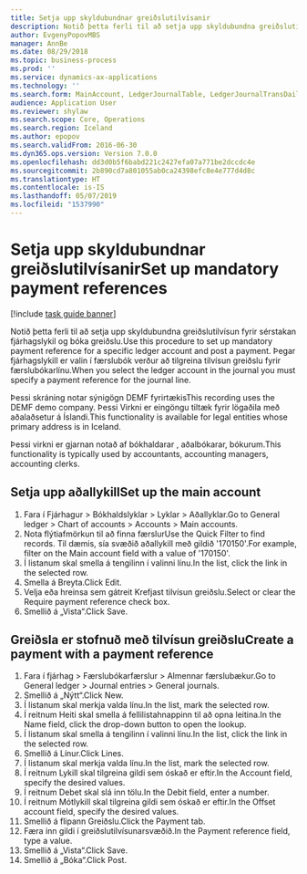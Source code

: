 ```yaml
---
title: Setja upp skyldubundnar greiðslutilvísanir
description: Notið þetta ferli til að setja upp skyldubundna greiðslutilvísun fyrir sérstakan fjárhagslykil og bóka greiðslu.
author: EvgenyPopovMBS
manager: AnnBe
ms.date: 08/29/2018
ms.topic: business-process
ms.prod: ''
ms.service: dynamics-ax-applications
ms.technology: ''
ms.search.form: MainAccount, LedgerJournalTable, LedgerJournalTransDaily
audience: Application User
ms.reviewer: shylaw
ms.search.scope: Core, Operations
ms.search.region: Iceland
ms.author: epopov
ms.search.validFrom: 2016-06-30
ms.dyn365.ops.version: Version 7.0.0
ms.openlocfilehash: dd3d0b5f6babd221c2427efa07a771be2dccdc4e
ms.sourcegitcommit: 2b890cd7a801055ab0ca24398efc8e4e777d4d8c
ms.translationtype: HT
ms.contentlocale: is-IS
ms.lasthandoff: 05/07/2019
ms.locfileid: "1537990"
---
```

# <a name="set-up-mandatory-payment-references"></a><span data-ttu-id="d1095-103">Setja upp skyldubundnar greiðslutilvísanir</span><span class="sxs-lookup"><span data-stu-id="d1095-103">Set up mandatory payment references</span></span>

[!include [task guide banner](../../includes/task-guide-banner.md)]

<span data-ttu-id="d1095-104">Notið þetta ferli til að setja upp skyldubundna greiðslutilvísun fyrir sérstakan fjárhagslykil og bóka greiðslu.</span><span class="sxs-lookup"><span data-stu-id="d1095-104">Use this procedure to set up mandatory payment reference for a specific ledger account and post a payment.</span></span> <span data-ttu-id="d1095-105">Þegar fjárhagslykill er valin í færslubók verður að tilgreina tilvísun greiðslu fyrir færslubókarlínu.</span><span class="sxs-lookup"><span data-stu-id="d1095-105">When you select the ledger account in the journal you must specify a payment reference for the journal line.</span></span>

<span data-ttu-id="d1095-106">Þessi skráning notar sýnigögn DEMF fyrirtækis</span><span class="sxs-lookup"><span data-stu-id="d1095-106">This recording uses the DEMF demo company.</span></span> <span data-ttu-id="d1095-107">Þessi Virkni er eingöngu tiltæk fyrir lögaðila með aðalaðsetur á Íslandi.</span><span class="sxs-lookup"><span data-stu-id="d1095-107">This functionality is available for legal entities whose primary address is in Iceland.</span></span>

<span data-ttu-id="d1095-108">Þessi virkni er gjarnan notað af bókhaldarar , aðalbókarar, bókurum.</span><span class="sxs-lookup"><span data-stu-id="d1095-108">This functionality is typically used by accountants, accounting managers, accounting clerks.</span></span>


## <a name="set-up-the-main-account"></a><span data-ttu-id="d1095-109">Setja upp aðallykill</span><span class="sxs-lookup"><span data-stu-id="d1095-109">Set up the main account</span></span>
1. <span data-ttu-id="d1095-110">Fara í Fjárhagur > Bókhaldslyklar > Lyklar > Aðallyklar.</span><span class="sxs-lookup"><span data-stu-id="d1095-110">Go to General ledger > Chart of accounts > Accounts > Main accounts.</span></span>
2. <span data-ttu-id="d1095-111">Nota flýtiafmörkun til að finna færslur</span><span class="sxs-lookup"><span data-stu-id="d1095-111">Use the Quick Filter to find records.</span></span> <span data-ttu-id="d1095-112">Til dæmis, sía svæðið aðallykill með gildið '170150'.</span><span class="sxs-lookup"><span data-stu-id="d1095-112">For example, filter on the Main account field with a value of '170150'.</span></span>
3. <span data-ttu-id="d1095-113">Í listanum skal smella á tengilinn í valinni línu.</span><span class="sxs-lookup"><span data-stu-id="d1095-113">In the list, click the link in the selected row.</span></span>
4. <span data-ttu-id="d1095-114">Smella á Breyta.</span><span class="sxs-lookup"><span data-stu-id="d1095-114">Click Edit.</span></span>
5. <span data-ttu-id="d1095-115">Velja eða hreinsa sem gátreit Krefjast tilvísun greiðslu.</span><span class="sxs-lookup"><span data-stu-id="d1095-115">Select or clear the Require payment reference check box.</span></span>
6. <span data-ttu-id="d1095-116">Smellið á „Vista“.</span><span class="sxs-lookup"><span data-stu-id="d1095-116">Click Save.</span></span>

## <a name="create-a-payment-with-a-payment-reference"></a><span data-ttu-id="d1095-117">Greiðsla er stofnuð með tilvísun greiðslu</span><span class="sxs-lookup"><span data-stu-id="d1095-117">Create a payment with a payment reference</span></span>
1. <span data-ttu-id="d1095-118">Fara í fjárhag > Færslubókarfærslur > Almennar færslubækur.</span><span class="sxs-lookup"><span data-stu-id="d1095-118">Go to General ledger > Journal entries > General journals.</span></span>
2. <span data-ttu-id="d1095-119">Smellið á „Nýtt“.</span><span class="sxs-lookup"><span data-stu-id="d1095-119">Click New.</span></span>
3. <span data-ttu-id="d1095-120">Í listanum skal merkja valda línu.</span><span class="sxs-lookup"><span data-stu-id="d1095-120">In the list, mark the selected row.</span></span>
4. <span data-ttu-id="d1095-121">Í reitnum Heiti skal smella á fellilistahnappinn til að opna leitina.</span><span class="sxs-lookup"><span data-stu-id="d1095-121">In the Name field, click the drop-down button to open the lookup.</span></span>
5. <span data-ttu-id="d1095-122">Í listanum skal smella á tengilinn í valinni línu.</span><span class="sxs-lookup"><span data-stu-id="d1095-122">In the list, click the link in the selected row.</span></span>
6. <span data-ttu-id="d1095-123">Smellið á Línur.</span><span class="sxs-lookup"><span data-stu-id="d1095-123">Click Lines.</span></span>
7. <span data-ttu-id="d1095-124">Í listanum skal merkja valda línu.</span><span class="sxs-lookup"><span data-stu-id="d1095-124">In the list, mark the selected row.</span></span>
8. <span data-ttu-id="d1095-125">Í reitnum Lykill skal tilgreina gildi sem óskað er eftir.</span><span class="sxs-lookup"><span data-stu-id="d1095-125">In the Account field, specify the desired values.</span></span>
9. <span data-ttu-id="d1095-126">Í reitnum Debet skal slá inn tölu.</span><span class="sxs-lookup"><span data-stu-id="d1095-126">In the Debit field, enter a number.</span></span>
10. <span data-ttu-id="d1095-127">Í reitnum Mótlykill skal tilgreina gildi sem óskað er eftir.</span><span class="sxs-lookup"><span data-stu-id="d1095-127">In the Offset account field, specify the desired values.</span></span>
11. <span data-ttu-id="d1095-128">Smellið á flipann Greiðslu.</span><span class="sxs-lookup"><span data-stu-id="d1095-128">Click the Payment tab.</span></span>
12. <span data-ttu-id="d1095-129">Færa inn gildi í greiðslutilvísunarsvæðið.</span><span class="sxs-lookup"><span data-stu-id="d1095-129">In the Payment reference field, type a value.</span></span>
13. <span data-ttu-id="d1095-130">Smellið á „Vista“.</span><span class="sxs-lookup"><span data-stu-id="d1095-130">Click Save.</span></span>
14. <span data-ttu-id="d1095-131">Smellið á „Bóka“.</span><span class="sxs-lookup"><span data-stu-id="d1095-131">Click Post.</span></span>

